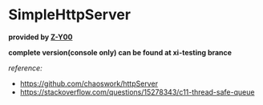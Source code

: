 # SimpleHttpServer
**provided by [Z-Y00](https://github.com/Z-Y00)**

**complete version(console only) can be found at xi-testing brance**

_reference:_
- https://github.com/chaoswork/httpServer
- https://stackoverflow.com/questions/15278343/c11-thread-safe-queue
